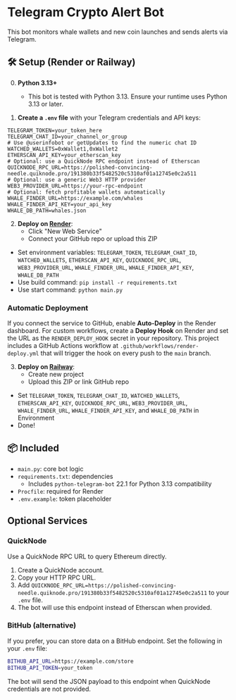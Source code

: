 # Telegram Crypto Alert Bot

This bot monitors whale wallets and new coin launches and sends alerts via Telegram.

## 🛠 Setup (Render or Railway)

0. **Python 3.13+**
   - This bot is tested with Python 3.13. Ensure your runtime uses Python 3.13 or later.

1. **Create a `.env` file** with your Telegram credentials and API keys:

```
TELEGRAM_TOKEN=your_token_here
TELEGRAM_CHAT_ID=your_channel_or_group
# Use @userinfobot or getUpdates to find the numeric chat ID
WATCHED_WALLETS=0xWallet1,0xWallet2
ETHERSCAN_API_KEY=your_etherscan_key
# Optional: use a QuickNode RPC endpoint instead of Etherscan
QUICKNODE_RPC_URL=https://polished-convincing-needle.quiknode.pro/191380b33f5482520c5310af01a12745e0c2a511
# Optional: use a generic Web3 HTTP provider
WEB3_PROVIDER_URL=https://your-rpc-endpoint
# Optional: fetch profitable wallets automatically
WHALE_FINDER_URL=https://example.com/whales
WHALE_FINDER_API_KEY=your_api_key
WHALE_DB_PATH=whales.json
```

2. **Deploy on [Render](https://render.com)**:
   - Click "New Web Service"
   - Connect your GitHub repo or upload this ZIP
  - Set environment variables: `TELEGRAM_TOKEN`, `TELEGRAM_CHAT_ID`, `WATCHED_WALLETS`, `ETHERSCAN_API_KEY`, `QUICKNODE_RPC_URL`, `WEB3_PROVIDER_URL`, `WHALE_FINDER_URL`, `WHALE_FINDER_API_KEY`, `WHALE_DB_PATH`
   - Use build command: `pip install -r requirements.txt`
   - Use start command: `python main.py`

### Automatic Deployment

If you connect the service to GitHub, enable **Auto-Deploy** in the Render
dashboard. For custom workflows, create a **Deploy Hook** on Render and set the
URL as the `RENDER_DEPLOY_HOOK` secret in your repository. This project includes
a GitHub Actions workflow at `.github/workflows/render-deploy.yml` that will
trigger the hook on every push to the `main` branch.

3. **Deploy on [Railway](https://railway.app)**:
   - Create new project
   - Upload this ZIP or link GitHub repo
  - Set `TELEGRAM_TOKEN`, `TELEGRAM_CHAT_ID`, `WATCHED_WALLETS`, `ETHERSCAN_API_KEY`, `QUICKNODE_RPC_URL`, `WEB3_PROVIDER_URL`, `WHALE_FINDER_URL`, `WHALE_FINDER_API_KEY`, and `WHALE_DB_PATH` in Environment
   - Done!

## 📦 Included

- `main.py`: core bot logic
- `requirements.txt`: dependencies
  - Includes `python-telegram-bot` 22.1 for Python 3.13 compatibility
- `Procfile`: required for Render
- `.env.example`: token placeholder

## Optional Services

### QuickNode

Use a QuickNode RPC URL to query Ethereum directly.

1. Create a QuickNode account.
2. Copy your HTTP RPC URL.
3. Add `QUICKNODE_RPC_URL=https://polished-convincing-needle.quiknode.pro/191380b33f5482520c5310af01a12745e0c2a511` to your `.env` file.
4. The bot will use this endpoint instead of Etherscan when provided.

### BitHub (alternative)

If you prefer, you can store data on a BitHub endpoint. Set the following in
your `.env` file:

```bash
BITHUB_API_URL=https://example.com/store
BITHUB_API_TOKEN=your_token
```

The bot will send the JSON payload to this endpoint when QuickNode credentials
are not provided.


